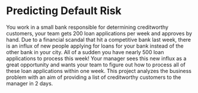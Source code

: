 # Predicting Default Risk
You work in a small bank responsible for determining creditworthy customers, your team gets 200 loan applications per week and approves by hand. Due to a financial scandal that hit a competitive bank last week, there is an influx of new people applying for loans for your bank instead of the other bank in your city. All of a sudden you have nearly 500 loan applications to process this week! Your manager sees this new influx as a great opportunity and wants your team to figure out how to process all of these loan applications within one week. This project analyzes the business problem with an aim of providing a list of creditworthy customers to the manager in 2 days.
